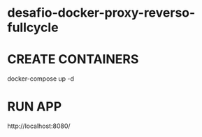 # desafio-docker-proxy-reverso-fullcycle
# CREATE CONTAINERS
docker-compose up -d
# RUN APP
http://localhost:8080/
